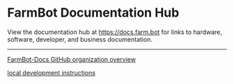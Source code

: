 # FarmBot Documentation Hub

View the documentation hub at https://docs.farm.bot for links to
hardware, software, developer, and business documentation.

---

[FarmBot-Docs GitHub organization overview](https://github.com/FarmBot-Docs/farmbot-docs/blob/main/docs/overview.md)

[local development instructions](https://github.com/FarmBot-Docs/farmbot-docs/blob/main/docs/development.md)

